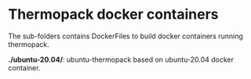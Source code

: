 # Thermopack docker containers

The sub-folders contains DockerFiles to build docker containers running thermopack.

**./ubuntu-20.04/**: ubuntu-thermopack based on ubuntu-20.04 docker container.  
